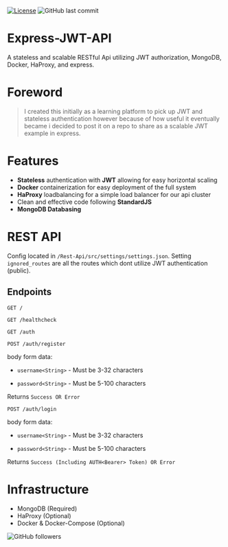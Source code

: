  [![License](https://img.shields.io/badge/license-MIT-green)](https://github.com/GagePielsticker/Express-JWT-Boilerplate/blob/master/LICENSE.md) 
 ![GitHub last commit](https://img.shields.io/github/last-commit/JamesPielstickerPortfolio/Express-JWT-ChatApp)

# Express-JWT-API

A stateless and scalable RESTful Api utilizing JWT authorization, MongoDB, Docker, HaProxy, and express.

# Foreword

> I created this initially as a learning platform to pick up JWT and stateless authentication however because of how useful it eventually became i decided to post it on a repo to share as a scalable JWT example in express.

# Features

- **Stateless** authentication with **JWT** allowing for easy horizontal scaling
- **Docker** containerization for easy deployment of the full system
- **HaProxy** loadbalancing for a simple load balancer for our api cluster
- Clean and effective code following **StandardJS**
- **MongoDB Databasing**

# REST API
Config located in `/Rest-Api/src/settings/settings.json`.
Setting `ignored_routes` are all the routes which dont utilize JWT authentication (public).
  
## Endpoints

`GET /`
  
`GET /healthcheck`

`GET /auth`

`POST /auth/register`

body form data:

-  `username<String>` - Must be 3-32 characters

-  `password<String>` - Must be 5-100 characters

Returns `Success OR Error`

`POST /auth/login`

body form data:

-  `username<String>` - Must be 3-32 characters

-  `password<String>` - Must be 5-100 characters

Returns `Success (Including AUTH<Bearer> Token) OR Error`


# Infrastructure

- MongoDB (Required)
- HaProxy (Optional)
- Docker & Docker-Compose (Optional)

![GitHub followers](https://img.shields.io/github/followers/gagepielsticker?style=social)
